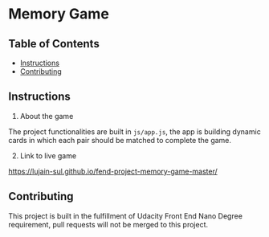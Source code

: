 # Memory Game

## Table of Contents

* [Instructions](#instructions)
* [Contributing](#contributing)

## Instructions

1. About the game

The project functionalities are built in `js/app.js`, the app is building dynamic cards in which each pair should be matched to complete the game.

2. Link to live game

https://lujain-sul.github.io/fend-project-memory-game-master/

## Contributing

This project is built in the fulfillment of Udacity Front End Nano Degree requirement, pull requests will not be merged to this project.
